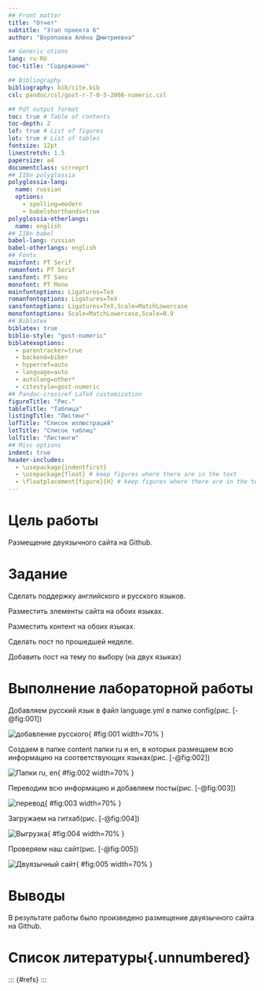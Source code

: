 ```yaml
---
## Front matter
title: "Отчет"
subtitle: "Этап проекта 6"
author: "Воропаева Алёна Дмитриевна"

## Generic otions
lang: ru-RU
toc-title: "Содержание"

## Bibliography
bibliography: bib/cite.bib
csl: pandoc/csl/gost-r-7-0-5-2008-numeric.csl

## Pdf output format
toc: true # Table of contents
toc-depth: 2
lof: true # List of figures
lot: true # List of tables
fontsize: 12pt
linestretch: 1.5
papersize: a4
documentclass: scrreprt
## I18n polyglossia
polyglossia-lang:
  name: russian
  options:
	- spelling=modern
	- babelshorthands=true
polyglossia-otherlangs:
  name: english
## I18n babel
babel-lang: russian
babel-otherlangs: english
## Fonts
mainfont: PT Serif
romanfont: PT Serif
sansfont: PT Sans
monofont: PT Mono
mainfontoptions: Ligatures=TeX
romanfontoptions: Ligatures=TeX
sansfontoptions: Ligatures=TeX,Scale=MatchLowercase
monofontoptions: Scale=MatchLowercase,Scale=0.9
## Biblatex
biblatex: true
biblio-style: "gost-numeric"
biblatexoptions:
  - parentracker=true
  - backend=biber
  - hyperref=auto
  - language=auto
  - autolang=other*
  - citestyle=gost-numeric
## Pandoc-crossref LaTeX customization
figureTitle: "Рис."
tableTitle: "Таблица"
listingTitle: "Листинг"
lofTitle: "Список иллюстраций"
lotTitle: "Список таблиц"
lolTitle: "Листинги"
## Misc options
indent: true
header-includes:
  - \usepackage{indentfirst}
  - \usepackage{float} # keep figures where there are in the text
  - \floatplacement{figure}{H} # keep figures where there are in the text
---
```


# Цель работы

Размещение двуязычного сайта на Github.

# Задание


Сделать поддержку английского и русского языков.

Разместить элементы сайта на обоих языках.

Разместить контент на обоих языках.

Сделать пост по прошедшей неделе.

Добавить пост на тему по выбору (на двух языках)

# Выполнение лабораторной работы

Добавляем русский язык в файл  language.yml в папке config(рис. [-@fig:001])

![добавление русского](image/1.png){ #fig:001 width=70% }

Создаем в папке content папки ru и en, в которых размещаем всю информацию на соответствующих языках(рис. [-@fig:002])

![Папки ru, en](image/2.png){ #fig:002 width=70% }

Переводим всю информацию и добавляем посты(рис. [-@fig:003])

![перевод](image/3.png){ #fig:003 width=70% }

Загружаем на гитхаб(рис. [-@fig:004])

![Выгрузка](image/4.png){ #fig:004 width=70% }

Проверяем наш сайт(рис. [-@fig:005])

![Двуязычный сайт](image/5.png){ #fig:005 width=70% }

# Выводы

В результате работы было произведено размещение двуязычного сайта на Github.

# Список литературы{.unnumbered}

::: {#refs}
:::
